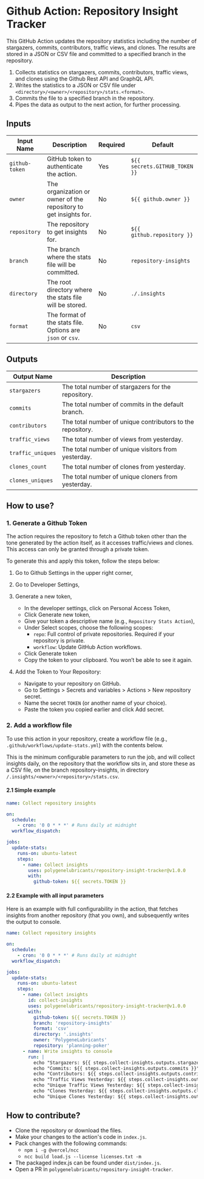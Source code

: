 # Github Action: Repository Insight Tracker

This GitHub Action updates the repository statistics including the number of stargazers, commits, contributors, traffic views, and clones. 
The results are stored in a JSON or CSV file and committed to a specified branch in the repository.

1. Collects statistics on stargazers, commits, contributors, traffic views, and clones using the Github Rest API and GraphQL API.
2. Writes the statistics to a JSON or CSV file under `<directory>/<owner>/<repository>/stats.<format>`.
3. Commits the file to a specified branch in the repository.
4. Pipes the data as output to the next action, for further processing.

## Inputs

| Input Name    | Description                                                      | Required | Default                       |
| ------------- | ---------------------------------------------------------------- | -------- | ----------------------------- |
| `github-token`| GitHub token to authenticate the action.                         | Yes      | `${{ secrets.GITHUB_TOKEN }}` |
| `owner`       | The organization or owner of the repository to get insights for. | No       | `${{ github.owner }}`         |
| `repository`  | The repository to get insights for.                              | No       | `${{ github.repository }}`    |
| `branch`      | The branch where the stats file will be committed.               | No       | `repository-insights`         |
| `directory`    | The root directory where the stats file will be stored.         | No       | `./.insights`                |
| `format`      | The format of the stats file. Options are `json` or `csv`.       | No       | `csv`                         |

## Outputs

| Output Name        | Description                                                 |
| ------------------ | ----------------------------------------------------------- |
| `stargazers`       | The total number of stargazers for the repository.           |
| `commits`          | The total number of commits in the default branch.           |
| `contributors`     | The total number of unique contributors to the repository.   |
| `traffic_views`    | The total number of views from yesterday.                    |
| `traffic_uniques`  | The total number of unique visitors from yesterday.          |
| `clones_count`     | The total number of clones from yesterday.                   |
| `clones_uniques`   | The total number of unique cloners from yesterday.           |

## How to use?

### 1. Generate a Github Token
The action requires the repository to fetch a Github token other than the tone generated by the action itself, as it accesses traffic/views and clones. This access can only be granted through a private token.

To generate this and apply this token, follow the steps below:

1. Go to Github Settings in the upper right corner,

2. Go to Developer Settings,

3. Generate a new token,
    * In the developer settings, click on Personal Access Token,
    * Click Generate new token,
    * Give your token a descriptive name (e.g., `Repository Stats Action`),
    * Under Select scopes, choose the following scopes:
        * `repo`: Full control of private repositories. Required if your repository is private.
        * `workflow`: Update GitHub Action workflows.
    * Click Generate token
    * Copy the token to your clipboard. You won’t be able to see it again.
4. Add the Token to Your Repository:
    * Navigate to your repository on GitHub.
    * Go to Settings > Secrets and variables > Actions > New repository secret.
    * Name the secret `TOKEN` (or another name of your choice).
    * Paste the token you copied earlier and click Add secret.


### 2. Add a workflow file

To use this action in your repository, create a workflow file (e.g., `.github/workflows/update-stats.yml`) with the contents below.

This is the minimum configurable parameters to run the job, 
and will collect insights daily, on the repository that the workflow sits in, 
and store these as a CSV file, on the branch repository-insights, in directory `/.insights/<owner>/<repository>/stats.csv`.

#### 2.1 Simple example

```yaml
name: Collect repository insights

on:
  schedule:
    - cron: '0 0 * * *' # Runs daily at midnight
  workflow_dispatch:

jobs:
  update-stats:
    runs-on: ubuntu-latest
    steps:
      - name: Collect insights
        uses: polygenelubricants/repository-insight-tracker@v1.0.0
        with:
          github-token: ${{ secrets.TOKEN }}
```

#### 2.2 Example with all input parameters

Here is an example with full configurability in the action, that fetches insights from another repository (that you own), and subsequently writes the output to console.
```yaml
name: Collect repository insights

on:
  schedule:
    - cron: '0 0 * * *' # Runs daily at midnight
  workflow_dispatch:

jobs:
  update-stats:
    runs-on: ubuntu-latest
    steps:
      - name: Collect insights
        id: collect-insights
        uses: polygenelubricants/repository-insight-tracker@v1.0.0
        with:
          github-token: ${{ secrets.TOKEN }}
          branch: 'repository-insights'
          format: 'csv'
          directory: '.insights'
          owner: 'PolygeneLubricants'
          repository: 'planning-poker'
      - name: Write insights to console
        run: |
          echo "Stargazers: ${{ steps.collect-insights.outputs.stargazers }}"
          echo "Commits: ${{ steps.collect-insights.outputs.commits }}"
          echo "Contributors: ${{ steps.collect-insights.outputs.contributors }}"
          echo "Traffic Views Yesterday: ${{ steps.collect-insights.outputs.traffic_views }}"
          echo "Unique Traffic Views Yesterday: ${{ steps.collect-insights.outputs.traffic_uniques }}"
          echo "Clones Yesterday: ${{ steps.collect-insights.outputs.clones_count }}"
          echo "Unique Clones Yesterday: ${{ steps.collect-insights.outputs.clones_uniques }}"
```

## How to contribute?

* Clone the repository or download the files.
* Make your changes to the action's code in `index.js`.
* Pack changes with the following commands:
  * `npm i -g @vercel/ncc`
  * `ncc build load.js --license licenses.txt -m`
* The packaged index.js can be found under `dist/index.js`.
* Open a PR in `polygenelubricants/repository-insight-tracker`.